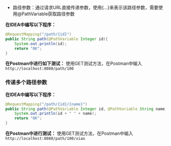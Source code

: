 - 路径参数：通过请求URL直接传递参数，使用{...}来表示该路径参数，需要使用@PathVariable获取路径参数

**在IDEA中编写以下程序：**
```java
@RequestMapping("/path/{id}")  
public String path(@PathVariable Integer id){  
    System.out.println(id);  
    return "OK";  
}
```

**在Postman中进行如下测试：**
使用GET测试方法，在Postman中输入 `http://localhost:8080/path/100`

### 传递多个路径参数
**在IDEA中编写以下程序：**
```java
@RequestMapping("/path/{id}/{name}")  
public String path(@PathVariable Integer id, @PathVariable String name){  
    System.out.println(id + " " + name);  
    return "OK";  
}
```

**在Postman中进行测试：**
使用GET测试方法，在Postman中输入 `http://localhost:8080/path/100/xiao`
